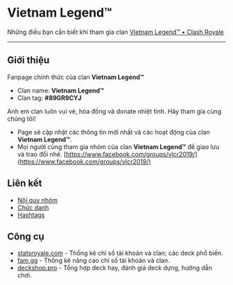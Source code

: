 # Vietnam Legend™

Những điều bạn cần biết khi tham gia clan [Vietnam Legend™ • Clash Royale](https://www.facebook.com/groups/vlcr2019/)

---

## Giới thiệu

Fanpage chính thức của clan **Vietnam Legend™**
- Clan name: **Vietnam Legend™**
- Clan tag: **#89GR9CYJ**

Anh em clan luôn vui vẻ, hòa đồng và donate nhiệt tình. Hãy tham gia cùng chúng tôi!

- Page sẽ cập nhật các thông tin mới nhất và các hoạt động của clan **Vietnam Legend™**.
- Mọi người cùng tham gia nhóm của clan **Vietnam Legend™** để giao lưu và trao đổi nhé. [https://www.facebook.com/groups/vlcr2019/](https://www.facebook.com/groups/vlcr2019/)

## Liên kết

- [Nội quy nhóm](rules.md)
- [Chức danh](titles.md)
- [Hashtags](hashtags.md)

## Công cụ

- [statsroyale.com](https://statsroyale.com/) - Thống kê chỉ số tài khoản và clan; các deck phổ biến.
- [fam.gg](https://fam.gg/) - Thống kê nâng cao chỉ số tài khoản và clan.
- [deckshop.pro](https://www.deckshop.pro/) - Tổng hợp deck hay, đánh giá deck dựng, hướng dẫn chơi.
